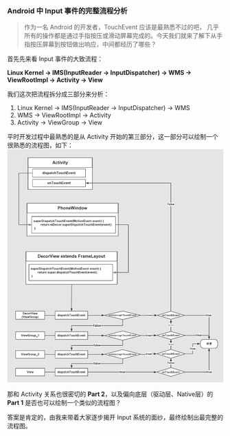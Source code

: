 ### Android 中 Input 事件的完整流程分析

> 作为一名 Android 的开发者，TouchEvent 应该是最熟悉不过的吧， 几乎所有的操作都是通过手指按压或滑动屏幕完成的。今天我们就来了解下从手指按压屏幕到按钮做出响应，中间都经历了哪些？

首先先来看 Input 事件的大致流程：

**Linux Kernel -> IMS(InputReader -> InputDispatcher) -> WMS -> ViewRootImpl -> Activity -> View**

我们这次把流程拆分成三部分来分析：
1. Linux Kernel -> IMS(InputReader -> InputDispatcher) -> WMS
2. WMS -> ViewRootImpl -> Activity
3. Activity -> ViewGroup -> View

平时开发过程中最熟悉的是从 Activity 开始的第三部分，这一部分可以绘制一个很熟悉的流程图，如下：
![img](image/TouchEvent.png)

那和 Activity 关系也很密切的 **Part 2**，以及偏向底层（驱动层、Native层）的 **Part 1** 是否也可以绘制一个类似的流程图？

答案是肯定的，由我来带着大家逐步揭开 Input 系统的面纱，最终绘制出最完整的流程图。

